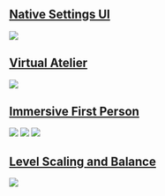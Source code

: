 

## [Native Settings UI](https://www.nexusmods.com/cyberpunk2077/mods/3518)
![](https://cdn.jsdelivr.net/gh/justarandomguyintheinternet/keanuWheeze/nativeSettingsImages/main.gif)

## [Virtual Atelier](https://www.nexusmods.com/cyberpunk2077/mods/2987)
![](https://s2.gifyu.com/images/ezgif.com-video-to-gifde3b2c1ceec906ca.gif)

## [Immersive First Person](https://www.nexusmods.com/cyberpunk2077/mods/2675)
![](https://s3.bona.cafe/pub/nexus/ifp1_low.gif) ![](https://s3.bona.cafe/pub/nexus/ifp2_low.gif)
![](https://s3.bona.cafe/pub/nexus/ifp5.gif)

## [Level Scaling and Balance](https://www.nexusmods.com/cyberpunk2077/mods/1712)
![](https://media.giphy.com/media/Ul1pfEvawMsRE0dUgW/giphy.gif)

## 
